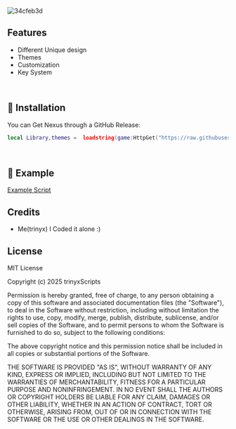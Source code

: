 ![34cfeb3d](https://github.com/user-attachments/assets/d8523aa3-c72e-40aa-8df3-a17db9c23a03)

## Features

- Different Unique design
- Themes
- Customization
- Key System
<br/>

## 🔌 Installation

You can Get Nexus through a GitHub Release:

```lua
local Library,themes =  loadstring(game:HttpGet("https://raw.githubusercontent.com/trinyxScripts/nexus-ui/refs/heads/main/nexuslib.lua"))()
```
<br/>

## 📜 Example

[Example Script](https://github.com/trinyxScripts/nexus-ui/blob/main/Example.lua)
<br/>

## Credits

- Me(trinyx) I Coded it alone :)

## License

MIT License

Copyright (c) 2025 trinyxScripts

Permission is hereby granted, free of charge, to any person obtaining a copy
of this software and associated documentation files (the "Software"), to deal
in the Software without restriction, including without limitation the rights
to use, copy, modify, merge, publish, distribute, sublicense, and/or sell
copies of the Software, and to permit persons to whom the Software is
furnished to do so, subject to the following conditions:

The above copyright notice and this permission notice shall be included in all
copies or substantial portions of the Software.

THE SOFTWARE IS PROVIDED "AS IS", WITHOUT WARRANTY OF ANY KIND, EXPRESS OR
IMPLIED, INCLUDING BUT NOT LIMITED TO THE WARRANTIES OF MERCHANTABILITY,
FITNESS FOR A PARTICULAR PURPOSE AND NONINFRINGEMENT. IN NO EVENT SHALL THE
AUTHORS OR COPYRIGHT HOLDERS BE LIABLE FOR ANY CLAIM, DAMAGES OR OTHER
LIABILITY, WHETHER IN AN ACTION OF CONTRACT, TORT OR OTHERWISE, ARISING FROM,
OUT OF OR IN CONNECTION WITH THE SOFTWARE OR THE USE OR OTHER DEALINGS IN THE
SOFTWARE.
